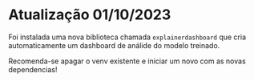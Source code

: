 # Atualização 01/10/2023

Foi instalada uma nova biblioteca chamada ```explainerdashboard``` que cria automaticamente um dashboard de análide do modelo treinado.

Recomenda-se apagar o venv existente e iniciar um novo com as novas dependencias!